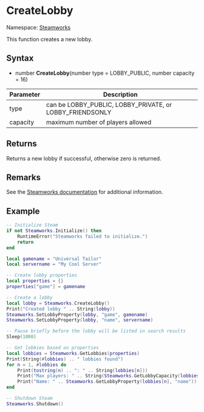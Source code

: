 # CreateLobby

Namespace: [Steamworks](Steamworks.md)

This function creates a new lobby.

## Syntax

- number **CreateLobby**(number type = LOBBY_PUBLIC, number capacity = 16)

| Parameter | Description |
|---|---|
| type | can be LOBBY_PUBLIC, LOBBY_PRIVATE, or LOBBY_FRIENDSONLY |
| capacity | maximum number of players allowed |

## Returns

Returns a new lobby if successful, otherwise zero is returned.

## Remarks

See the [Steamworks documentation](https://partner.steamgames.com/doc/features/multiplayer/matchmaking) for additional information.

## Example

```lua
-- Initialize Steam
if not Steamworks.Initialize() then
    RuntimeError("Steamworks failed to initialize.")
    return
end

local gamename = "Universal Tailor"
local servername = "My Cool Server"

-- Create lobby properties
local properties = {}
properties["game"] = gamename

-- Create a lobby
local lobby = Steamworks.CreateLobby()
Print("Created lobby " .. String(lobby))
Steamworks.SetLobbyProperty(lobby, "game", gamename)
Steamworks.SetLobbyProperty(lobby, "name", servername)

-- Pause briefly before the lobby will be listed in search results
Sleep(1000)

-- Get lobbies based on properties
local lobbies = Steamworks.GetLobbies(properties)
Print(String(#lobbies) .. " lobbies found")
for n = 1, #lobbies do
    Print(tostring(n) .. ": " .. String(lobbies[n]))
    Print("Max players: " .. String(Steamworks.GetLobbyCapacity(lobbies[n])))
    Print("Name: " .. Steamworks.GetLobbyProperty(lobbies[n], "name"))
end

-- Shutdown Steam
Steamworks.Shutdown()
```

